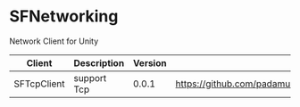 # SFNetworking
Network Client for Unity

|Client|Description|Version|Link|
|------|----------------|---|---|
|SFTcpClient|support Tcp|0.0.1|https://github.com/padamu1/SFNetworking/releases/tag/0.0.1|
